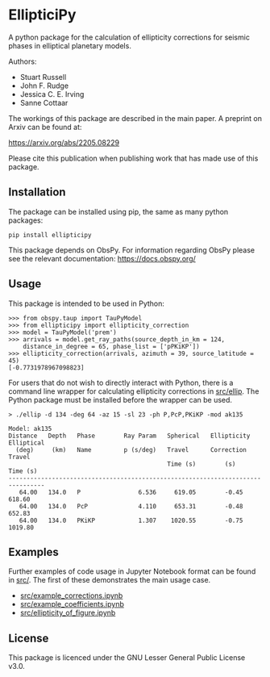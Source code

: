 # EllipticiPy

A python package for the calculation of ellipticity corrections for seismic phases in elliptical planetary models.

Authors:
- Stuart Russell
- John F. Rudge
- Jessica C. E. Irving
- Sanne Cottaar

The workings of this package are described in the main paper. A preprint on Arxiv can be found at:

https://arxiv.org/abs/2205.08229

Please cite this publication when publishing work that has made use of this package.


## Installation

The package can be installed using pip, the same as many python packages:

```
pip install ellipticipy
```

This package depends on ObsPy. For information regarding ObsPy please see the relevant documentation: https://docs.obspy.org/

## Usage

This package is intended to be used in Python:

```
>>> from obspy.taup import TauPyModel
>>> from ellipticipy import ellipticity_correction
>>> model = TauPyModel('prem')
>>> arrivals = model.get_ray_paths(source_depth_in_km = 124,
    distance_in_degree = 65, phase_list = ['pPKiKP'])
>>> ellipticity_correction(arrivals, azimuth = 39, source_latitude = 45)
[-0.7731978967098823]
```

For users that do not wish to directly interact with Python, there is a command line wrapper for calculating ellipticity corrections in [src/ellip](src/ellip). The Python package must be installed before the wrapper can be used.

```
> ./ellip -d 134 -deg 64 -az 15 -sl 23 -ph P,PcP,PKiKP -mod ak135
    
Model: ak135
Distance   Depth   Phase        Ray Param   Spherical   Ellipticity   Elliptical
  (deg)     (km)   Name         p (s/deg)   Travel      Correction    Travel    
                                            Time (s)        (s)       Time (s)  
--------------------------------------------------------------------------------
   64.00   134.0   P                6.536     619.05        -0.45       618.60
   64.00   134.0   PcP              4.110     653.31        -0.48       652.83
   64.00   134.0   PKiKP            1.307    1020.55        -0.75      1019.80    
```

## Examples

Further examples of code usage in Jupyter Notebook format can be found in [src/](src/). The first of these demonstrates the main usage case.

- [src/example_corrections.ipynb](src/example_corrections.ipynb)
- [src/example_coefficients.ipynb](src/example_coefficients.ipynb)
- [src/ellipticity_of_figure.ipynb](src/ellipticity_of_figure.ipynb)


## License

This package is licenced under the GNU Lesser General Public License v3.0.

